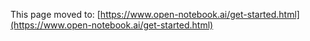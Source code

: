 This page moved to: [https://www.open-notebook.ai/get-started.html](https://www.open-notebook.ai/get-started.html)